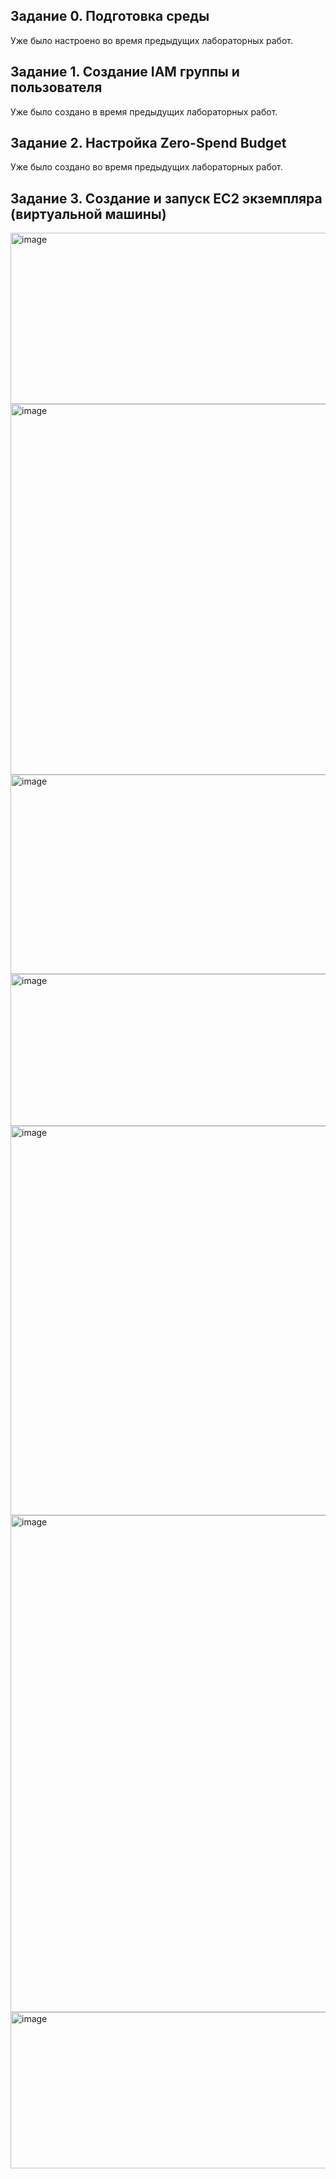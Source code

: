 ## Задание 0. Подготовка среды
Уже было настроено во время предыдущих лабораторных работ.
## Задание 1. Создание IAM группы и пользователя
Уже было создано в время предыдущих лабораторных работ.
## Задание 2. Настройка Zero-Spend Budget
Уже было создано во время предыдущих лабораторных работ.
## Задание 3. Создание и запуск EC2 экземпляра (виртуальной машины)
<img width="1254" height="274" alt="image" src="https://github.com/user-attachments/assets/30904582-5cd3-4de2-b3b5-855821942c3c" />  
<img width="1222" height="593" alt="image" src="https://github.com/user-attachments/assets/5ad23dfa-b535-4fcb-bd7d-c48e741867c8" />  
<img width="1238" height="319" alt="image" src="https://github.com/user-attachments/assets/bb1d0d87-bb2f-49ae-9f59-2ddbf3ed97c4" />  
<img width="1245" height="243" alt="image" src="https://github.com/user-attachments/assets/9277733f-15f7-4ccf-94a9-489593056140" />  
<img width="1231" height="623" alt="image" src="https://github.com/user-attachments/assets/ec7d2a08-f7de-4a9d-b276-ffa8977f68d8" />  
<img width="1900" height="795" alt="image" src="https://github.com/user-attachments/assets/001fe105-0e0b-40ac-aabb-c3ff9a69cbac" />  
<img width="1590" height="250" alt="image" src="https://github.com/user-attachments/assets/9fc1d2ae-d982-419b-8906-441e335c64bc" />  





